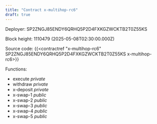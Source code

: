 ```yaml
---
title: "Contract x-multihop-rc6"
draft: true
---
```

Deployer: SP2ZNGJ85ENDY6QRHQ5P2D4FXKGZWCKTB2T0Z55KS


 



Block height: 1110479 (2025-05-08T02:30:00.000Z)

Source code: {{<contractref "x-multihop-rc6" SP2ZNGJ85ENDY6QRHQ5P2D4FXKGZWCKTB2T0Z55KS x-multihop-rc6>}}

Functions:

* execute _private_
* withdraw _private_
* x-deposit _private_
* x-swap-1 _public_
* x-swap-2 _public_
* x-swap-3 _public_
* x-swap-4 _public_
* x-swap-5 _public_

